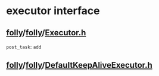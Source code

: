 # executor interface

## [folly](https://github.com/facebook/folly)/[folly](https://github.com/facebook/folly/tree/main/folly)/[Executor.h](https://github.com/facebook/folly/blob/main/folly/Executor.h)

`post_task`:  `add`





## [folly](https://github.com/facebook/folly)/[folly](https://github.com/facebook/folly/tree/main/folly)/[**DefaultKeepAliveExecutor.h**](https://github.com/facebook/folly/blob/main/folly/DefaultKeepAliveExecutor.h)

